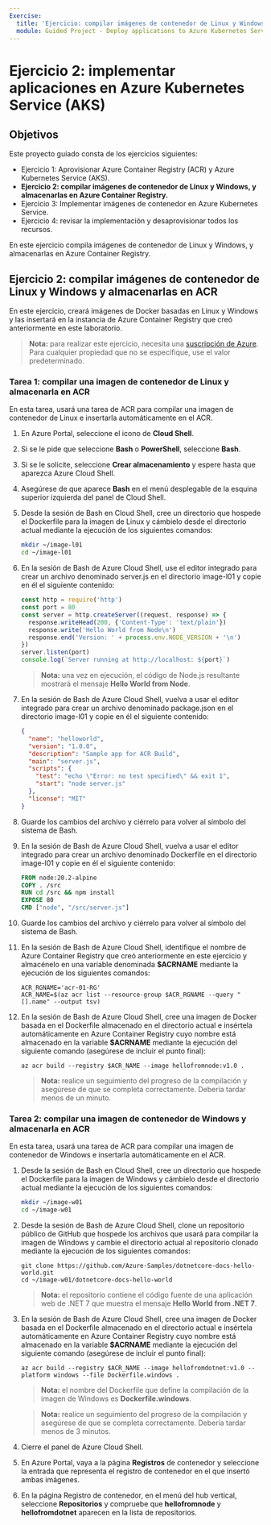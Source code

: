 ```yaml
---
Exercise:
  title: 'Ejercicio: compilar imágenes de contenedor de Linux y Windows, y almacenarlas en Azure Container Registry'
  module: Guided Project - Deploy applications to Azure Kubernetes Service
---
```

# Ejercicio 2: implementar aplicaciones en Azure Kubernetes Service (AKS)

## Objetivos

Este proyecto guiado consta de los ejercicios siguientes:

+ Ejercicio 1: Aprovisionar Azure Container Registry (ACR) y Azure Kubernetes Service (AKS).
+ **Ejercicio 2: compilar imágenes de contenedor de Linux y Windows, y almacenarlas en Azure Container Registry.**
+ Ejercicio 3: Implementar imágenes de contenedor en Azure Kubernetes Service.
+ Ejercicio 4: revisar la implementación y desaprovisionar todos los recursos.

En este ejercicio compila imágenes de contenedor de Linux y Windows, y almacenarlas en Azure Container Registry.

## Ejercicio 2: compilar imágenes de contenedor de Linux y Windows y almacenarlas en ACR
En este ejercicio, creará imágenes de Docker basadas en Linux y Windows y las insertará en la instancia de Azure Container Registry que creó anteriormente en este laboratorio.


>**Nota:** para realizar este ejercicio, necesita una [suscripción de Azure](https://azure.microsoft.com/free/).
> Para cualquier propiedad que no se especifique, use el valor predeterminado.


### Tarea 1: compilar una imagen de contenedor de Linux y almacenarla en ACR
En esta tarea, usará una tarea de ACR para compilar una imagen de contenedor de Linux e insertarla automáticamente en el ACR.

1. En Azure Portal, seleccione el icono de **Cloud Shell**.
1. Si se le pide que seleccione **Bash** o **PowerShell**, seleccione **Bash**. 
1. Si se le solicite, seleccione **Crear almacenamiento** y espere hasta que aparezca Azure Cloud Shell. 
1. Asegúrese de que aparece **Bash** en el menú desplegable de la esquina superior izquierda del panel de Cloud Shell.
1. Desde la sesión de Bash en Cloud Shell, cree un directorio que hospede el Dockerfile para la imagen de Linux y cámbielo desde el directorio actual mediante la ejecución de los siguientes comandos:

   ```bash
   mkdir ~/image-l01
   cd ~/image-l01
   ```

1. En la sesión de Bash de Azure Cloud Shell, use el editor integrado para crear un archivo denominado server.js en el directorio image-l01 y copie en él el siguiente contenido:

   ```js
   const http = require('http')
   const port = 80
   const server = http.createServer((request, response) => {
     response.writeHead(200, {'Content-Type': 'text/plain'})
     response.write('Hello World from Node\n')
     response.end('Version: ' + process.env.NODE_VERSION + '\n')
   })
   server.listen(port)
   console.log(`Server running at http://localhost: ${port}`)
   ```

   > **Nota:** una vez en ejecución, el código de Node.js resultante mostrará el mensaje **Hello World from Node**.

1. En la sesión de Bash de Azure Cloud Shell, vuelva a usar el editor integrado para crear un archivo denominado package.json en el directorio image-l01 y copie en él el siguiente contenido:

   ```json
   {
     "name": "helloworld",
     "version": "1.0.0",
     "description": "Sample app for ACR Build",
     "main": "server.js",
     "scripts": {
       "test": "echo \"Error: no test specified\" && exit 1",
       "start": "node server.js"
     },
     "license": "MIT"
   }
   ```

1. Guarde los cambios del archivo y ciérrelo para volver al símbolo del sistema de Bash.
1. En la sesión de Bash de Azure Cloud Shell, vuelva a usar el editor integrado para crear un archivo denominado Dockerfile en el directorio image-l01 y copie en él el siguiente contenido:

   ```Dockerfile
   FROM node:20.2-alpine
   COPY . /src
   RUN cd /src && npm install
   EXPOSE 80
   CMD ["node", "/src/server.js"]
   ```

1. Guarde los cambios del archivo y ciérrelo para volver al símbolo del sistema de Bash.
1. En la sesión de Bash de Azure Cloud Shell, identifique el nombre de Azure Container Registry que creó anteriormente en este ejercicio y almacénelo en una variable denominada **$ACRNAME** mediante la ejecución de los siguientes comandos:

   ```azurecli
   ACR_RGNAME='acr-01-RG'
   ACR_NAME=$(az acr list --resource-group $ACR_RGNAME --query "[].name" --output tsv)
   ```

1. En la sesión de Bash de Azure Cloud Shell, cree una imagen de Docker basada en el Dockerfile almacenado en el directorio actual e insértela automáticamente en Azure Container Registry cuyo nombre está almacenado en la variable **$ACRNAME** mediante la ejecución del siguiente comando (asegúrese de incluir el punto final):

   ```azurecli
   az acr build --registry $ACR_NAME --image hellofromnode:v1.0 .
   ```

   > **Nota:** realice un seguimiento del progreso de la compilación y asegúrese de que se completa correctamente. Debería tardar menos de un minuto.

### Tarea 2: compilar una imagen de contenedor de Windows y almacenarla en ACR
En esta tarea, usará una tarea de ACR para compilar una imagen de contenedor de Windows e insertarla automáticamente en el ACR.

1. Desde la sesión de Bash en Cloud Shell, cree un directorio que hospede el Dockerfile para la imagen de Windows y cámbielo desde el directorio actual mediante la ejecución de los siguientes comandos:

   ```bash
   mkdir ~/image-w01
   cd ~/image-w01
   ```

1. Desde la sesión de Bash de Azure Cloud Shell, clone un repositorio público de GitHub que hospede los archivos que usará para compilar la imagen de Windows y cambie el directorio actual al repositorio clonado mediante la ejecución de los siguientes comandos:

   ```git
   git clone https://github.com/Azure-Samples/dotnetcore-docs-hello-world.git
   cd ~/image-w01/dotnetcore-docs-hello-world
   ```

   > **Nota:** el repositorio contiene el código fuente de una aplicación web de .NET 7 que muestra el mensaje **Hello World from .NET 7**.

1. En la sesión de Bash de Azure Cloud Shell, cree una imagen de Docker basada en el Dockerfile almacenado en el directorio actual e insértela automáticamente en Azure Container Registry cuyo nombre está almacenado en la variable **$ACRNAME** mediante la ejecución del siguiente comando (asegúrese de incluir el punto final):

   ```azurecli
   az acr build --registry $ACR_NAME --image hellofromdotnet:v1.0 --platform windows --file Dockerfile.windows .
   ```

   > **Nota:** el nombre del Dockerfile que define la compilación de la imagen de Windows es **Dockerfile.windows**.

   > **Nota:** realice un seguimiento del progreso de la compilación y asegúrese de que se completa correctamente. Debería tardar menos de 3 minutos.

1. Cierre el panel de Azure Cloud Shell.
1. En Azure Portal, vaya a la página **Registros** de contenedor y seleccione la entrada que representa el registro de contenedor en el que insertó ambas imágenes.
1. En la página Registro de contenedor, en el menú del hub vertical, seleccione **Repositorios** y compruebe que **hellofromnode** y **hellofromdotnet** aparecen en la lista de repositorios.

